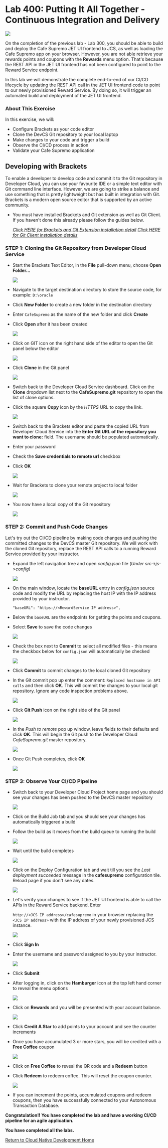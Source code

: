 

# Lab 400: Putting It All Together - Continuous Integration and Delivery

![](images/header400.png)

On the completion of the previous lab - Lab 300, you should be able to build and deploy the Cafe Supremo JET UI frontend to JCS, as well as loading the Cafe Supremo app on your browser. However, you are not able retrieve your rewards points and coupons with the **Rewards** menu option. That's because the REST API in the JET UI frontend has not been configured to point to the Reward Service endpoint.

In this lab we will demonstrate the complete end-to-end of our CI/CD lifecycle by updating the REST API call in the JET UI frontend code to point to our newly provisioned Reward Service. By doing so, it will trigger an automated build and deployment of the JET UI frontend.

### About This Exercise

In this exercise, we will:

- Configure Brackets as your code editor
- Clone the DevCS Git repository to your local laptop
- Make changes to your code and trigger a build
- Observe the CI/CD process in action
- Validate your Cafe Supremo application


## Developing with Brackets

To enable a developer to develop code and commit it to the Git repository in Developer Cloud, you can use your favourite IDE or a simple text editor with Git command line interface. However, we are going to strike a balance and use something that is pretty lightweight but has built in integration with Git. Brackets is a modern open source editor that is supported by an active community.

- You must have installed Brackets and Git extension as well as Git Client. If you haven't done this already please follow the guides below.

  *[Click HERE for Brackets and Git Extension installation detail](BRACKETSinstall.md)*
  *[Click HERE for Git Client installation details](GITCLIENTinstall.md)*


### STEP 1: Cloning the Git Repository from Developer Cloud Service

- Start the Brackets Text Editor, in the **File** pull-down menu, choose **Open Folder...**

  ![](images/400-1.png)

- Navigate to the target destination directory to store the source code, for example: `D:\oracle`

- Click **New Folder** to create a new folder in the destination directory

- Enter `CafeSupremo` as the name of the new folder and click **Create**

- Click **Open** after it has been created

  ![](images/400-2.png)

- Click on GIT icon on the right hand side of the editor to open the Git panel below the editor

  ![](images/400-3.png)

- Click **Clone** in the Git panel

  ![](images/400-4.png)

- Switch back to the Developer Cloud Service dashboard. Click on the **Clone** dropdown list next to the **CafeSupremo.git** repository to open the list of clone options.

- Click the square **Copy** icon by the *HTTPS* URL to copy the link.

  ![](images/400-5.png)

- Switch back to the Brackets editor and paste the copied URL from Developer Cloud Service into the **Enter Git URL of the repository you want to clone:** field. The username should be populated automatically.

- Enter your password

- Check the **Save credentials to remote url** checkbox

- Click **OK**

  ![](images/400-6.png)

- Wait for Brackets to clone your remote project to local folder

  ![](images/400-7.png)

- You now have a local copy of the Git repository

  ![](images/400-8.png)


### STEP 2: Commit and Push Code Changes

Let's try out the CI/CD pipeline by making code changes and pushing the committed changes to the DevCS master Git repository. We will work with the cloned Git repository, replace the REST API calls to a running Reward Service provided by your instructor.

- Expand the left navigation tree and open *config.json* file (*Under src->js->config*)

  ![](images/400-9.png)

- On the main window, locate the **baseURL** entry in *config.json* source code and modify the URL by replacing the host IP with the IP address provided by your instructor.

  ```
  "baseURL": "https://<RewardService IP address>",
  ```

- Below the `baseURL` are the endpoints for getting the points and coupons.

- Select **Save** to save the code changes

  ![](images/400-10.png)


- Check the box next to **Commit** to select all modified files - this means the checkbox below for `config.json` will automatically be checked

  ![](images/400-11.png)

- Click **Commit** to commit changes to the local cloned Git repository

- In the Git commit pop up enter the comment: `Replaced hostname in API calls` and then click **OK**. This will commit the changes to your local git repository. Ignore any code inspection problems above.

  ![](images/400-12.png)

- Click **Git Push** icon on the right side of the Git panel

  ![](images/400-13.png)

- In the *Push to remote* pop up window, leave fields to their defaults and click **OK**. This will begin the Git push to the Developer Cloud *CafeSupremo.git* master repository.

  ![](images/400-14.png)

- Once Git Push completes, click **OK**

  ![](images/400-15.png)



### STEP 3: Observe Your CI/CD Pipeline

- Switch back to your Developer Cloud Project home page and you should see your changes has been pushed to the DevCS master repository

  ![](images/400-16.png)

- Click on the Build Job tab and you should see your changes has automatically triggered a build

- Follow the build as it moves from the build queue to running the build

  ![](images/400-17.png)

- Wait until the build completes

  ![](images/400-18.png)

- Click on the Deploy Configuration tab and wait till you see the *Last deployment succeeded* message in the **cafesupremo** configuration tile. Reload page if you don't see any dates.

  ![](images/400-19.png)

- Let's verify your changes to see if the JET UI frontend is able to call the APIs in the Reward Service backend. Enter

  `http://<JCS IP address>/cafesupremo` in your browser replacing the `<JCS IP address>` with the IP address of your newly provisioned JCS instance.

  ![](images/400-20.png)

- Click **Sign In**

- Enter the username and password assigned to you by your instructor.

   ![](images/400-21.png)

- Click **Submit**

- After logging in, click on the **Hamburger** icon at the top left hand corner to reveal the menu options

  ![](images/400-22.png)

- Click on **Rewards** and you will be presented with your account balance.

  ![](images/400-23.png)

- Click **Credit A Star** to add points to your account and see the counter increments

- Once you have accumulated 3 or more stars, you will be credited with a **Free Coffee** coupon

  ![](images/400-24.png)

- Click on **Free Coffee** to reveal the QR code and a **Redeem** button

- Click **Redeem** to redeem coffee. This will reset the coupon counter.

  ![](images/400-25.png)

- If you can increment the points, accumulated coupons and redeem coupons, then you have successfully connected to your Autonomous Transaction Database.


**Congratulation!! You have completed the lab and have a working CI/CD pipeline for an agile application.**

**You have completed all the labs.**


[Return to Cloud Native Development Home](README.md)
